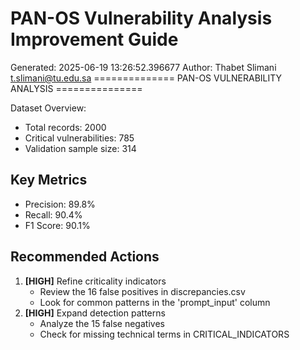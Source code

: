 # PAN-OS Vulnerability Analysis Improvement Guide

Generated: 2025-06-19 13:26:52.396677
Author: Thabet Slimani <t.slimani@tu.edu.sa>
============== PAN-OS VULNERABILITY ANALYSIS ===============

Dataset Overview:
- Total records: 2000
- Critical vulnerabilities: 785
- Validation sample size: 314

## Key Metrics
- Precision: 89.8%
- Recall: 90.4%
- F1 Score: 90.1%

## Recommended Actions
1. **[HIGH]** Refine criticality indicators  
   - Review the 16 false positives in discrepancies.csv  
   - Look for common patterns in the 'prompt_input' column  
2. **[HIGH]** Expand detection patterns  
   - Analyze the 15 false negatives  
   - Check for missing technical terms in CRITICAL_INDICATORS  
